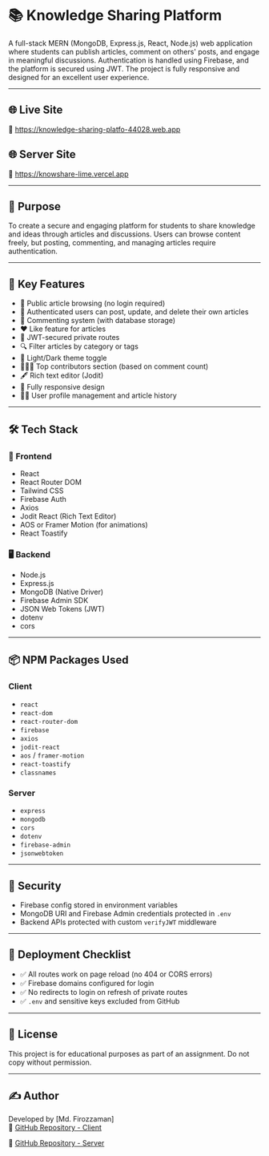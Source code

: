 # 📚 Knowledge Sharing Platform

A full-stack MERN (MongoDB, Express.js, React, Node.js) web application where students can publish articles, comment on others' posts, and engage in meaningful discussions. Authentication is handled using Firebase, and the platform is secured using JWT. The project is fully responsive and designed for an excellent user experience.

---

## 🌐 Live Site

🔗 https://knowledge-sharing-platfo-44028.web.app

## 🌐 Server Site

🔗 https://knowshare-lime.vercel.app

---

## 🎯 Purpose

To create a secure and engaging platform for students to share knowledge and ideas through articles and discussions. Users can browse content freely, but posting, commenting, and managing articles require authentication.

---

## 🚀 Key Features

- 📰 Public article browsing (no login required)
- 📝 Authenticated users can post, update, and delete their own articles
- 💬 Commenting system (with database storage)
- ❤️ Like feature for articles
- 🔐 JWT-secured private routes
- 🔍 Filter articles by category or tags
- 🌙 Light/Dark theme toggle
- 🧑‍🤝‍🧑 Top contributors section (based on comment count)
- 🖋️ Rich text editor (Jodit)
- 📱 Fully responsive design
- 🧑‍💼 User profile management and article history

---

## 🛠️ Tech Stack

### 🔧 Frontend

- React
- React Router DOM
- Tailwind CSS
- Firebase Auth
- Axios
- Jodit React (Rich Text Editor)
- AOS or Framer Motion (for animations)
- React Toastify

### 🖥️ Backend

- Node.js
- Express.js
- MongoDB (Native Driver)
- Firebase Admin SDK
- JSON Web Tokens (JWT)
- dotenv
- cors

---

## 📦 NPM Packages Used

### Client

- `react`
- `react-dom`
- `react-router-dom`
- `firebase`
- `axios`
- `jodit-react`
- `aos` / `framer-motion`
- `react-toastify`
- `classnames`

### Server

- `express`
- `mongodb`
- `cors`
- `dotenv`
- `firebase-admin`
- `jsonwebtoken`

---

## 🔐 Security

- Firebase config stored in environment variables
- MongoDB URI and Firebase Admin credentials protected in `.env`
- Backend APIs protected with custom `verifyJWT` middleware

---

## 🧪 Deployment Checklist

- ✅ All routes work on page reload (no 404 or CORS errors)
- ✅ Firebase domains configured for login
- ✅ No redirects to login on refresh of private routes
- ✅ `.env` and sensitive keys excluded from GitHub

---

## 📜 License

This project is for educational purposes as part of an assignment. Do not copy without permission.

---

## ✍️ Author

Developed by [Md. Firozzaman]  
🔗 [GitHub Repository - Client](https://github.com/Programming-Hero-Web-Course4/b11a11-client-side-Firoz800528)  

🔗 [GitHub Repository - Server](https://github.com/Programming-Hero-Web-Course4/b11a11-server-side-Firoz800528)

